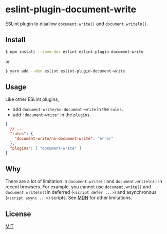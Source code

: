 # eslint-plugin-document-write

ESLint plugin to disallow `document.write()` and `document.writeln()`.

## Install

```bash
$ npm install --save-dev eslint eslint-plugin-document-write
```

or

```bash
$ yarn add --dev eslint eslint-plugin-document-write
```

## Usage

Like other ESLint plugins,

- add `document-write/no-document-write` in the `rules`.
- add `"document-write"` in the `plugins`.

```json
{
  // ...
  "rules": {
    "document-write/no-document-write": "error"
  },
  "plugins": [ "document-write" ]
}
```

## Why

There are a lot of limitation in `document.write()` and `document.writeln()` in recent browsers.
For example, you cannot use `document.write()` and `document.writeln()`in deferred (`<script defer ...>`) and asynchronous (`<script async ...>`) scripts.
See [MDN](https://developer.mozilla.org/en-US/docs/Web/API/Document/write#Notes) for other limitations.

## License

[MIT](http://vjpr.mit-license.org)
